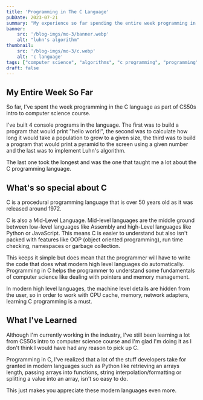 ```yaml
---
title: 'Programming in The C Language'
pubDate: 2023-07-21
summary: "My experience so far spending the entire week programming in C."
banner:
    src: '/blog-imgs/mo-3/banner.webp'
    alt: "luhn's algorithm"
thumbnail:
    src: '/blog-imgs/mo-3/c.webp' 
    alt: 'c language'
tags: ["computer science", "algorithms", "c programming", "programming"]
draft: false
---
```


## My Entire Week So Far

So far, I've spent the week programming in the C language as part of CS50s intro to computer science course. 

I've built 4 console programs in the language. The first was to build a program that would print "hello world!", the second was to calculate how long it would take a population to grow to a given size, the third was to build a program that would print a pyramid to the screen using a given number and the last was to implement Luhn's algorithm. 

The last one took the longest and was the one that taught me a lot about the C programming language.

## What's so special about C

C is a procedural programming language that is over 50 years old as it was released around 1972.

C is also a Mid-Level Language. Mid-level languages are the middle ground between low-level languages like Assembly and high-Level languages like Python or JavaScript. This means C is easier to understand but also isn't packed with features like OOP (object oriented programming), run time checking, namespaces or garbage collection. 

This keeps it simple but does mean that the programmer will have to write the code that does what modern high level languages do automatically. Programming in C helps the programmer to understand some fundamentals of computer science like dealing with pointers and memory management. 

In modern high level languages, the machine level details are hidden from the user, so in order to work with CPU cache, memory, network adapters, learning C programming is a must.

## What I've Learned

Although I'm currently working in the industry, I've still been learning a lot from CS50s intro to computer science course and I'm glad I'm doing it as I don't think I would have had any reason to pick up C. 

Programming in C, I've realized that a lot of the stuff developers take for granted in modern languages such as Python like retrieving an arrays length, passing arrays into functions, string interpolation/formatting or splitting a value into an array, isn't so easy to do. 

This just makes you appreciate these modern languages even more.